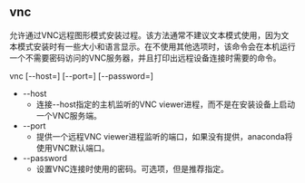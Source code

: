 ## vnc 


允许通过VNC远程图形模式安装过程。该方法通常不建议文本模式使用，因为文本模式安装时有一些大小和语言显示。在不使用其他选项时，该命令会在本机运行一个不需要密码访问的VNC服务器，并且打印出远程设备连接时需要的命令。

vnc [--host=<hostname>] [--port=<port>] [--password=<password>]

  + --host
    + 连接--host指定的主机监听的VNC viewer进程，而不是在安装设备上启动一个VNC服务端。
  + --port
    + 提供一个远程VNC viewer进程监听的端口，如果没有提供，anaconda将使用VNC默认端口。
  + --password
    + 设置VNC连接时使用的密码。可选项，但是推荐指定。

